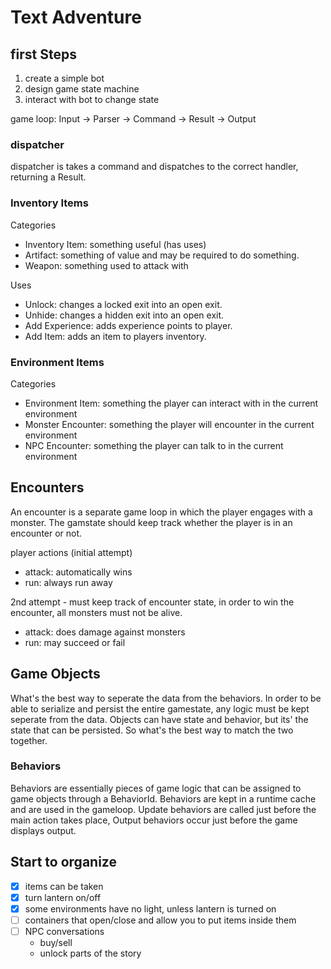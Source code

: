 # Text Adventure

## first Steps

1. create a simple bot
2. design game state machine
3. interact with bot to change state

game loop:
Input -> Parser -> Command -> Result -> Output

### dispatcher

dispatcher is takes a command and dispatches to the correct handler, returning a Result.

### Inventory Items

Categories

- Inventory Item: something useful (has uses)
- Artifact: something of value and may be required to do something.
- Weapon: something used to attack with

Uses

- Unlock: changes a locked exit into an open exit.
- Unhide: changes a hidden exit into an open exit.
- Add Experience: adds experience points to player.
- Add Item: adds an item to players inventory.

### Environment Items

Categories

- Environment Item: something the player can interact with in the current environment
- Monster Encounter: something the player will encounter in the current environment
- NPC Encounter: something the player can talk to in the current environment

## Encounters

An encounter is a separate game loop in which the player engages with a monster.  The gamstate should keep track whether the player is in an encounter or not.

player actions (initial attempt)

- attack: automatically wins
- run: always run away

2nd attempt - must keep track of encounter state, in order to win the encounter, all monsters must not be alive.

- attack: does damage against monsters
- run: may succeed or fail

## Game Objects

What's the best way to seperate the data from the behaviors. In order to be able to serialize and persist the entire gamestate, any logic must be kept seperate from the data.  Objects can have state and behavior, but its' the state that can be persisted. So what's the best way to match the two together.

### Behaviors

Behaviors are essentially pieces of game logic that can be assigned to game objects through a BehaviorId. Behaviors are kept in a runtime cache and are used in the gameloop.  Update behaviors are called just before the main action takes place, Output behaviors occur just before the game displays output.

## Start to organize

- [x] items can be taken
- [x] turn lantern on/off
- [x] some environments have no light, unless lantern is turned on
- [ ] containers that open/close and allow you to put items inside them
- [ ] NPC conversations
  - buy/sell
  - unlock parts of the story